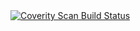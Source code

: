 <a href="https://scan.coverity.com/projects/a">
  <img alt="Coverity Scan Build Status"
       src="https://scan.coverity.com/projects/24970/badge.svg"/>
</a>

